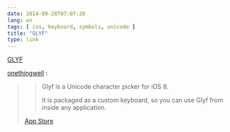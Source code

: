 ```yaml
---
date: 2014-09-28T07:07:28
lang: en
tags: [ ios, keyboard, symbols, unicode ]
title: "GLYF"
type: link
---
```


[GLYF](http://protonome.com/apps/glyf/)

[onethingwell](http://onethingwell.org/post/98473991956/glyf) :

> > Glyf is a Unicode character picker for iOS 8.
> >
> > It is packaged as a custom keyboard, so you can use Glyf from inside
> > any application.
>
> [App
> Store](https://itunes.apple.com/us/app/glyf-unicode-keyboard/id912177581?mt=8&at=11l8NA)

